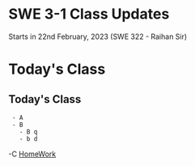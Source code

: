 # SWE 3-1 Class Updates 
 
Starts in 22nd February, 2023 (SWE 322 - Raihan Sir)

# Today's Class
## Today's Class
     - A
     - B
       - B q
       - b d
-C
[HomeWork](https://www.visual-paradigm.com/guide/uml-unified-modeling-language/uml-class-diagram-tutorial/)
